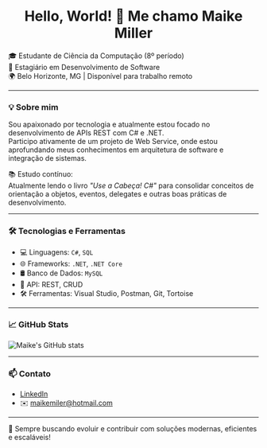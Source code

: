 <h1 align="center">Hello, World! 👋 Me chamo Maike Miller</h1>

🎓 Estudante de Ciência da Computação (8º período)  
💼 Estagiário em Desenvolvimento de Software  
🌍 Belo Horizonte, MG | Disponível para trabalho remoto  

---

### 💡 Sobre mim

Sou apaixonado por tecnologia e atualmente estou focado no desenvolvimento de APIs REST com C# e .NET.  
Participo ativamente de um projeto de Web Service, onde estou aprofundando meus conhecimentos em arquitetura de software e integração de sistemas.

📚 Estudo contínuo:  
Atualmente lendo o livro *"Use a Cabeça! C#"* para consolidar conceitos de orientação a objetos, eventos, delegates e outras boas práticas de desenvolvimento.

---

### 🛠️ Tecnologias e Ferramentas

- 💻 Linguagens: `C#`, `SQL`
- 🌐 Frameworks: `.NET`, `.NET Core`
- 🛢️ Banco de Dados: `MySQL`
- 🔗 API: REST, CRUD
- 🛠️ Ferramentas: Visual Studio, Postman, Git, Tortoise

---

### 📈 GitHub Stats

![Maike's GitHub stats](https://github-readme-stats.vercel.app/api?username=maikemiller&show_icons=true&theme=github_dark)

---

### 📫 Contato

- [LinkedIn](https://www.linkedin.com/in/maike-miller-82b66a1b8/)
- ✉️ maikemiler@hotmail.com

---

🧠 Sempre buscando evoluir e contribuir com soluções modernas, eficientes e escaláveis!
